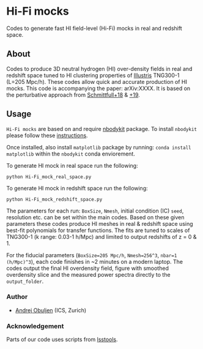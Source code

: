 # Hi-Fi mocks

Codes to generate fast HI field-level (Hi-Fi) mocks in real and redshift space.

## About

Codes to produce 3D neutral hydrogen (HI) over-density fields in real and redshift space tuned to HI clustering properties of [Illustris](https://www.tng-project.org) TNG300-1 (L=205 Mpc/h). These codes allow quick and accurate production of HI mocks. This code is accompanying the paper: arXiv:XXXX. It is based on the perturbative approach from [Schmittfull+18](https://arxiv.org/abs/1811.10640) & [+19](https://arxiv.org/abs/2012.03334).

## Usage

`Hi-Fi mocks` are based on and require [nbodykit](https://github.com/bccp/nbodykit) package. To install `nbodykit` please follow these [instructions](https://nbodykit.readthedocs.io/en/latest/getting-started/install.html). 

Once installed, also install `matplotlib` package by running: `conda install matplotlib` within the `nbodykit` conda enviorement.

To generate HI mock in real space run the following:

``python Hi-Fi_mock_real_space.py``

To generate HI mock in redshift space run the following:

``python Hi-Fi_mock_redshift_space.py``

The parameters for each run: `BoxSize`, `Nmesh`, initial condition (IC) `seed`, resolution etc. can be set within the main codes. Based on these given parameters these codes produce HI meshes in real & redshift space using best-fit polynomials for transfer functions. The fits are tuned to scales of TNG300-1 (k range: 0.03-1 h/Mpc) and limited to output redshifts of z = 0 & 1.

For the fiducial parameters (`BoxSize=205 Mpc/h`, `Nmesh=256^3`, `nbar=1 (h/Mpc)^3`), each code finishes in ~2 minutes on a modern laptop. The codes output the final HI overdensity field, figure with smoothed overdensity slice and the measured power spectra directly to the `output_folder`.

### Author
- [Andrej Obuljen](mailto:andrej.obuljen@uzh.ch) (ICS, Zurich)

### Acknowledgement
Parts of our code uses scripts from [lsstools](https://github.com/mschmittfull/lsstools).
